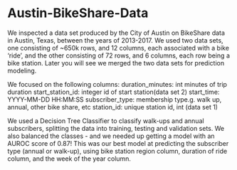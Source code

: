 # Austin-BikeShare-Data
We inspected a data set produced by the City of Austin on BikeShare data in Austin, Texas, between the years of 2013-2017. We used two data sets, one consisting of ~650k rows, and 12 columns, each associated with a bike ‘ride’, and the other consisting of 72 rows, and 6 columns, each row being a bike station. Later you will see we merged the two data sets for prediction modeling.

We focused on the following columns:
duration_minutes: int minutes of trip duration
start_station_id: integer id of start station(data set 2)
start_time: YYYY-MM-DD HH:MM:SS
subscriber_type: membership type.g. walk up, annual, other bike share, etc
station_id: unique station id, int (data set 1)

We used a Decision Tree Classifier to classify walk-ups and annual subscribers, splitting the data into training, testing and validation sets. We also balanced the classes - and we needed up getting a model with an AUROC score of 0.87! This was our best model at predicting the subscriber type (annual or walk-up), using bike station region column, duration of ride column, and the week of the year column. 
